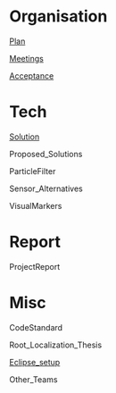 # Organisation #

[Plan](http://code.google.com/p/cats/wiki/Plan)

[Meetings](http://code.google.com/p/cats/wiki/Meetings)

[Acceptance](http://code.google.com/p/cats/wiki/Acceptance)

# Tech #

[Solution](http://code.google.com/p/cats/wiki/Solution)

Proposed\_Solutions

ParticleFilter

Sensor\_Alternatives

VisualMarkers

# Report #

ProjectReport

# Misc #

CodeStandard

Root\_Localization\_Thesis

[Eclipse\_setup](http://code.google.com/p/cats/wiki/Eclipse_setup)

Other\_Teams